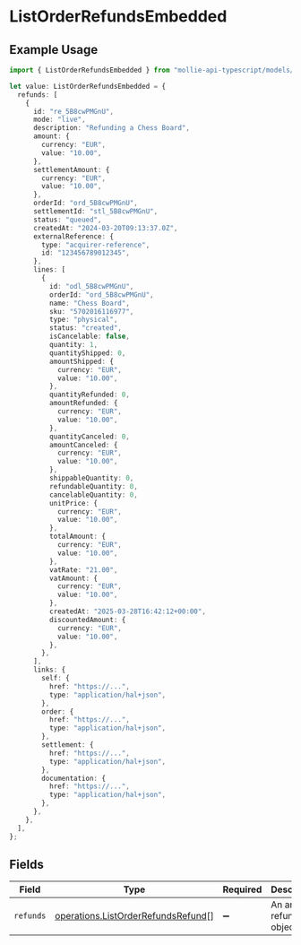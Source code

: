 # ListOrderRefundsEmbedded

## Example Usage

```typescript
import { ListOrderRefundsEmbedded } from "mollie-api-typescript/models/operations";

let value: ListOrderRefundsEmbedded = {
  refunds: [
    {
      id: "re_5B8cwPMGnU",
      mode: "live",
      description: "Refunding a Chess Board",
      amount: {
        currency: "EUR",
        value: "10.00",
      },
      settlementAmount: {
        currency: "EUR",
        value: "10.00",
      },
      orderId: "ord_5B8cwPMGnU",
      settlementId: "stl_5B8cwPMGnU",
      status: "queued",
      createdAt: "2024-03-20T09:13:37.0Z",
      externalReference: {
        type: "acquirer-reference",
        id: "123456789012345",
      },
      lines: [
        {
          id: "odl_5B8cwPMGnU",
          orderId: "ord_5B8cwPMGnU",
          name: "Chess Board",
          sku: "5702016116977",
          type: "physical",
          status: "created",
          isCancelable: false,
          quantity: 1,
          quantityShipped: 0,
          amountShipped: {
            currency: "EUR",
            value: "10.00",
          },
          quantityRefunded: 0,
          amountRefunded: {
            currency: "EUR",
            value: "10.00",
          },
          quantityCanceled: 0,
          amountCanceled: {
            currency: "EUR",
            value: "10.00",
          },
          shippableQuantity: 0,
          refundableQuantity: 0,
          cancelableQuantity: 0,
          unitPrice: {
            currency: "EUR",
            value: "10.00",
          },
          totalAmount: {
            currency: "EUR",
            value: "10.00",
          },
          vatRate: "21.00",
          vatAmount: {
            currency: "EUR",
            value: "10.00",
          },
          createdAt: "2025-03-28T16:42:12+00:00",
          discountedAmount: {
            currency: "EUR",
            value: "10.00",
          },
        },
      ],
      links: {
        self: {
          href: "https://...",
          type: "application/hal+json",
        },
        order: {
          href: "https://...",
          type: "application/hal+json",
        },
        settlement: {
          href: "https://...",
          type: "application/hal+json",
        },
        documentation: {
          href: "https://...",
          type: "application/hal+json",
        },
      },
    },
  ],
};
```

## Fields

| Field                                                                                    | Type                                                                                     | Required                                                                                 | Description                                                                              |
| ---------------------------------------------------------------------------------------- | ---------------------------------------------------------------------------------------- | ---------------------------------------------------------------------------------------- | ---------------------------------------------------------------------------------------- |
| `refunds`                                                                                | [operations.ListOrderRefundsRefund](../../models/operations/listorderrefundsrefund.md)[] | :heavy_minus_sign:                                                                       | An array of refund objects.                                                              |